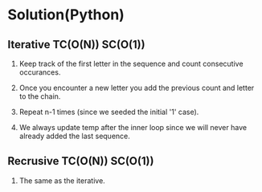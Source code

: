 # Solution(Python)

## Iterative TC(O(N)) SC(O(1))

1. Keep track of the first letter in the sequence and count consecutive occurances.

2. Once you encounter a new letter you add the previous count and letter to the chain.

3. Repeat n-1 times (since we seeded the initial '1' case). 

4. We always update temp after the inner loop since we will never have already added the last sequence.

## Recrusive TC(O(N)) SC(O(1))

1. The same as the iterative.